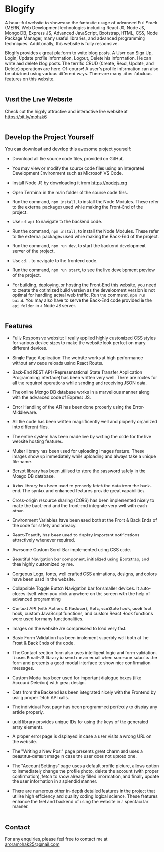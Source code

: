 # Blogify

A beautiful website to showcase the fantastic usage of advanced Full Stack (MERN) Web Development technologies including React JS, Node JS, Mongo DB, Express JS, Advanced JavaScript, Bootstrap, HTML, CSS, Node Package Manager, many useful libraries, and advanced programming techniques. Additionally, this website is fully responsive.

Blogify provides a great platform to write blog posts. A User can Sign Up, Login, Update profile information, Logout, Delete his information. He can write and delete blog posts. The terrific CRUD (Create, Read, Update, and Delete) operations are here. Of-course! A user's profile information can also be obtained using various different ways. There are many other fabulous features on this website. <br><br>

## Visit the Live Website

Check out the highly attractive and interactive live website at https://bit.ly/mohak6 <br><br>

## Develop the Project Yourself

You can download and develop this awesome project yourself:
- Download all the source code files, provided on GitHub.

- You may view or modify the source code files using an Integrated Development Environment such as Microsoft VS Code.
- Install Node JS by downloading it from https://nodejs.org
- Open Terminal in the main folder of the source code files.
- Run the command, `npm install`, to install the Node Modules. These refer to the external packages used while making the Front-End of the project.
- Use `cd api` to navigate to the backend code.
- Run the command, `npm install`, to install the Node Modules. These refer to the external packages used while making the Back-End of the project.
- Run the command, `npm run dev`, to start the backend development server of the project.
- Use `cd..` to navigate to the frontend code.
- Run the command, `npm run start`, to see the live development preview of the project.
- For building, deploying, or hosting the Front-End this website, you need to create the optimized build version as the development version is not optimal for handling actual web traffic. Run the command, `npm run build`. You may also have to serve the Back-End code provided in the  `api folder` in a Node JS server.<br><br>

## Features

- Fully Responsive website: I really applied highly customized CSS styles for various device sizes to make the website look perfect on many different devices.

- Single Page Application: The website works at high performance without any page reloads using React Router.
- Back-End REST API (Representational State Transfer Application Programming Interface) has been written very well. There are routes for all the required operations while sending and receiving JSON data. 
- The online Mongo DB database works in a marvellous manner along with the advanced code of Express JS.
- Error Handling of the API has been done properly using the Error-Middleware.
- All the code has been written magnificently well and properly organized into different files.
- The entire system has been made live by writing the code for the live website hosting features.
- Multer library has been used for uploading images feature. These images show up immediately while uploading and always take a unique file name.
- Bcrypt library has been utilised to store the password safely in the Mongo DB database.
- Axios library has been used to properly fetch the data from the back-end. The syntax and enhanced features provide great capabilities.
- Cross-origin resource sharing (CORS) has been implemented nicely to make the back-end and the front-end integrate very well with each other.
- Environment Variables have been used both at the Front & Back Ends of the code for safety and privacy.
- React-Toastify has been used to display important notifications attractively whenever required.
- Awesome Custom Scroll Bar implemented using CSS code.
- Beautiful Navigation bar component, initialized using Bootstrap, and then highly customized by me.
- Gorgeous Logo, fonts, well crafted CSS animations, designs, and colors have been used in the website.
- Collapsible Toggle Button Navigation bar for smaller devices. It auto-closes itself when you click anywhere on the screen with the help of advanced programming.
- Context API (with Actions & Reducer), Refs, useState hook, useEffect hook, custom JavaScript functions, and custom React Hook functions were used for many functionalities.
- Images on the website are compressed to load very fast.
- Basic Form Validation has been implement superbly well both at the Front & Back Ends of the code.
- The Contact section form also uses intelligent logic and form validation. It uses Email-JS library to send me an email when someone submits the form and presents a good modal interface to show nice confirmation messages.
- Custom Modal has been used for important dialogue boxes (like Account Deletion) with great design.
- Data from the Backend has been integrated nicely with the Frontend by using proper fetch API calls.
- The individual Post page has been programmed perfectly to display any article properly.
- uuid library provides unique IDs for using the keys of the generated array elements.
- A proper error page is displayed in case a user visits a wrong URL on the website.
- The "Writing a New Post" page presents great charm and uses a beautiful-default image in case the user does not upload one.
- The "Account Settings" page uses a default profile picture, allows option to immediately change the profile photo, delete the account (with proper confirmation), fetch to show already filled information, and finally update the user information in a splendid manner.
- There are numerous other in-depth detailed features in the project that utilize high efficiency and quality coding logical science. These features enhance the feel and backend of using the website in a spectacular manner.<br><br>

## Contact
For any enquiries, please feel free to contact me at aroramohak25@gmail.com